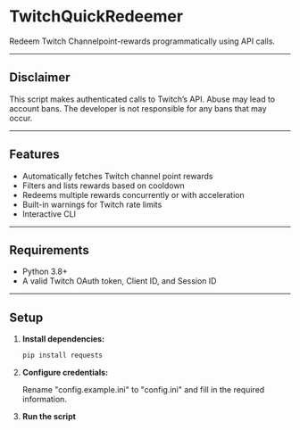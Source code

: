 # TwitchQuickRedeemer

Redeem Twitch Channelpoint-rewards programmatically using API calls.

---

## Disclaimer

This script makes authenticated calls to Twitch’s API. Abuse may lead to account bans.
The developer is not responsible for any bans that may occur.

---

## Features

- Automatically fetches Twitch channel point rewards
- Filters and lists rewards based on cooldown
- Redeems multiple rewards concurrently or with acceleration
- Built-in warnings for Twitch rate limits
- Interactive CLI

---

## Requirements

- Python 3.8+
- A valid Twitch OAuth token, Client ID, and Session ID

---

## Setup

1. **Install dependencies:**
    ```bash
    pip install requests
    ```

2. **Configure credentials:**

   Rename "config.example.ini" to "config.ini" and fill in the required information.

3. **Run the script**
   
